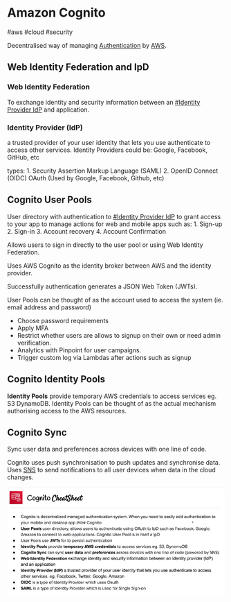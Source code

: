# Amazon Cognito
#aws #cloud #security 

Decentralised way of managing [Authentication](Authentication) by [AWS](-=%20AWS%20=-/AWS.md).


## Web Identity Federation and IpD

### Web Identity Federation
To exchange identity and security information between an [#Identity Provider IdP](#Identity%20Provider%20IdP) and application.

### Identity Provider (IdP)
a trusted provider of your user identity that lets you use authenticate to access other services. Identity Providers could be: Google, Facebook, GitHub, etc

types:
	1. Security Assertion Markup Language (SAML)
	2. OpenID Connect (OIDC) OAuth (Used by Google, Facebook, Github, etc)

## Cognito User Pools
User directory with authentication to [#Identity Provider IdP](#Identity%20Provider%20IdP) to grant access to your app to manage actions for web and mobile apps such as:
	1. Sign-up
	2. Sign-in
	3. Account recovery
	4. Account Confirmation

Allows users to sign in directly to the user pool or using Web Identity Federation.

Uses AWS Cognito as the identity broker between AWS and the identity provider.

Successfully authentication generates a JSON Web Token (JWTs).

User Pools can be thought of as the account used to access the system (ie. email address and password)

*  Choose password requirements
* Apply MFA
* Restrict whether users are allows to signup on their own or need admin verification.
* Analytics with Pinpoint for user campaigns.
* Trigger custom log via Lambdas after actions such as signup



## Cognito Identity Pools

**Identity Pools** provide temporary AWS credentials to access services eg. S3 DynamoDB. Identity Pools can be thought of as the actual mechanism authorising access to the AWS resources.


## Cognito Sync

Sync user data and preferences across devices with one line of code.

Cognito uses push synchronisation  to push updates and synchronise data. Uses [SNS](-=%20AWS%20=-/--%20Application%20Integration%20--/SNS.md) to send notifications to all user devices when data in the cloud changes.

![Pasted image 20220719153956](-=%20AWS%20=-/--%20Security%20&%20Identity%20--/Pasted%20image%2020220719153956.png)

